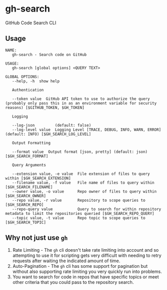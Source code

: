 # gh-search
GitHub Code Search CLI

## Usage

```
NAME:
   gh-search - Search code on GitHub

USAGE:
   gh-search [global options] <QUERY TEXT>

GLOBAL OPTIONS:
   --help, -h  show help

   Authentication

   --token value  GitHub API token to use to authorize the query (probably only pass this in as an environment variable for security reasons) [$GITHUB_TOKEN, $GH_TOKEN]

   Logging

   --log-json         (default: false)
   --log-level value  Logging Level [TRACE, DEBUG, INFO, WARN, ERROR] (default: INFO) [$GH_SEARCH_LOG_LEVEL]

   Output Formatting

   --format value  Output format [json, pretty] (default: json) [$GH_SEARCH_FORMAT]

   Query Arguments

   --extension value, -e value  File extension of files to query within [$GH_SEARCH_EXTENSION]
   --filename value, -f value   File name of files to query within [$GH_SEARCH_FILENAME]
   --owner value, -o value      Repo owner of files to query within [$GH_SEARCH_OWNER]
   --repo value, -r value       Repository to scope queries to [$GH_SEARCH_REPO]
   --repo-query value           Query to search for within repository metadata to limit the repositories queried [$GH_SEARCH_REPO_QUERY]
   --topic value, -t value      Repo topic to scope queries to [$GH_SEARCH_TOPIC]
```

## Why not just use `gh`

1. Rate Limiting - The `gh` cli doesn't take rate limiting into account and so attempting to use it for scripting gets very difficult with needing to retry requests after waiting the indicated amount of time.
2. Auto-Pagination - The `gh` cli has some support for pagination but without also supporting rate limiting you very quickly run into problems.
3. You want to search for code in repos that have specific topics or meet other criteria that you could pass to the repository search.
